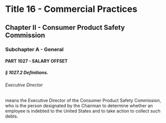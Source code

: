 
# Title 16 - Commercial Practices
## Chapter II - Consumer Product Safety Commission
### Subchapter A - General
#### PART 1027 - SALARY OFFSET
##### § 1027.2 Definitions.
###### Executive Director

means the Executive Director of the Consumer Product Safety Commission, who is the person designated by the Chairman to determine whether an employee is indebted to the United States and to take action to collect such debts.
